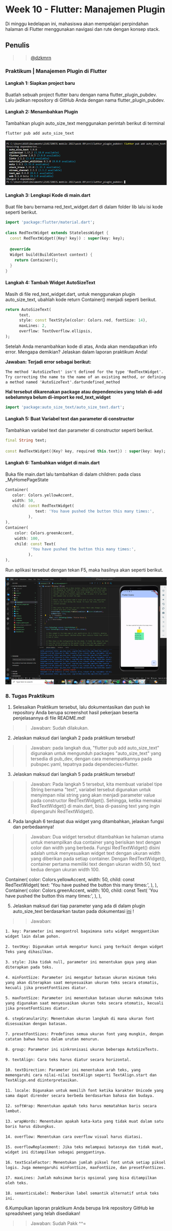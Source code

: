 # Week 10 - Flutter: Manajemen Plugin

Di minggu kedelapan ini, mahasiswa akan mempelajari perpindahan halaman di Flutter menggunakan navigasi dan rute dengan konsep stack.  

## Penulis

>> [@dzkmrn](https://www.github.com/dzkmrn)

### Praktikum | Manajemen Plugin di Flutter

#### Langkah 1: Siapkan project baru
Buatlah sebuah project flutter baru dengan nama flutter_plugin_pubdev. Lalu jadikan repository di GitHub Anda dengan nama flutter_plugin_pubdev.

#### Langkah 2: Menambahkan Plugin
Tambahkan plugin auto_size_text menggunakan perintah berikut di terminal

```dart
flutter pub add auto_size_text
```

<img src = 'docs/ss01.png'>

#### Langkah 3: Lengkapi Kode di main.dart
Buat file baru bernama red_text_widget.dart di dalam folder lib lalu isi kode seperti berikut.

```dart
import 'package:flutter/material.dart';

class RedTextWidget extends StatelessWidget {
  const RedTextWidget({Key? key}) : super(key: key);

  @override
  Widget build(BuildContext context) {
    return Container();
  }
}
```

#### Langkah 4: Tambah Widget AutoSizeText
Masih di file red_text_widget.dart, untuk menggunakan plugin auto_size_text, ubahlah kode return Container() menjadi seperti berikut.

```dart
return AutoSizeText(
      text,
      style: const TextStyle(color: Colors.red, fontSize: 14),
      maxLines: 2,
      overflow: TextOverflow.ellipsis,
);
```

Setelah Anda menambahkan kode di atas, Anda akan mendapatkan info error. Mengapa demikian? Jelaskan dalam laporan praktikum Anda!

**Jawaban: Terjadi error sebagai berikut:**

```
The method 'AutoSizeText' isn't defined for the type 'RedTextWidget'.
Try correcting the name to the name of an existing method, or defining a method named 'AutoSizeText'.dartundefined_method
```

**Hal tersebut dikarenakan package atau dependencies yang telah di-add sebelumnya belum di-import ke red_text_widget**

```dart
import 'package:auto_size_text/auto_size_text.dart';
```

#### Langkah 5: Buat Variabel text dan parameter di constructor
Tambahkan variabel text dan parameter di constructor seperti berikut.

```dart
final String text;

const RedTextWidget({Key? key, required this.text}) : super(key: key);  
```

#### Langkah 6: Tambahkan widget di main.dart
Buka file main.dart lalu tambahkan di dalam children: pada class _MyHomePageState

```dart
Container(
   color: Colors.yellowAccent,
   width: 50,
   child: const RedTextWidget(
             text: 'You have pushed the button this many times:',
          ),
),
Container(
    color: Colors.greenAccent,
    width: 100,
    child: const Text(
           'You have pushed the button this many times:',
          ),
),
```

Run aplikasi tersebut dengan tekan F5, maka hasilnya akan seperti berikut.

<img src = 'docs/ss02.png'>

### 8. Tugas Praktikum
1. Selesaikan Praktikum tersebut, lalu dokumentasikan dan push ke repository Anda berupa screenshot hasil pekerjaan beserta penjelasannya di file README.md!

>> Jawaban: Sudah dilakukan.

2. Jelaskan maksud dari langkah 2 pada praktikum tersebut!

>> Jawaban: pada langkah dua, "flutter pub add auto_size_text" digunakan untuk mengunduh packages "auto_size_text" yang tersedia di pub_dev, dengan cara menempatkannya pada pubspec.yaml, tepatnya pada dependecies>flutter. 

3. Jelaskan maksud dari langkah 5 pada praktikum tersebut!

>> Jawaban: Pada langkah 5 tersebut, kita membuat variabel tipe String bernama "text", variabel tersebut digunakan untuk menyimpan nilai string yang akan menjadi parameter value pada constructor RedTextWidget(). Sehingga, ketika memakai RedTextWidget() di main.dart, bisa di-passing text yang ingin dipengaruhi RedTextWidget().

4. Pada langkah 6 terdapat dua widget yang ditambahkan, jelaskan fungsi dan perbedaannya!

>> Jawaban: Dua widget tersebut ditambahkan ke halaman utama untuk menampilkan dua container yang berisikan text dengan color dan width yang berbeda. Fungsi RedTextWidget() disini adalah untuk menyesuaikan widget text dengan ukuran width yang diberikan pada setiap container. Dengan RedTextWidget(), container pertama memiliki text dengan ukuran width 50, text kedua dengan ukuran width 100. 

Container(
   color: Colors.yellowAccent,
   width: 50,
   child: const RedTextWidget(
             text: 'You have pushed the button this many times:',
          ),
),
Container(
    color: Colors.greenAccent,
    width: 100,
    child: const Text(
           'You have pushed the button this many times:',
          ),
),


5. Jelaskan maksud dari tiap parameter yang ada di dalam plugin auto_size_text berdasarkan tautan pada dokumentasi [ini](https://pub.dev/documentation/auto_size_text/latest/) !

>> Jawaban: 

    1. key: Parameter ini mengontrol bagaimana satu widget menggantikan widget lain dalam pohon.

    2. textKey: Digunakan untuk mengatur kunci yang terkait dengan widget Teks yang dihasilkan.

    3. style: Jika tidak null, parameter ini menentukan gaya yang akan diterapkan pada teks.

    4. minFontSize: Parameter ini mengatur batasan ukuran minimum teks yang akan diterapkan saat menyesuaikan ukuran teks secara otomatis, kecuali jika presetFontSizes diatur.

    5. maxFontSize: Parameter ini menentukan batasan ukuran maksimum teks yang digunakan saat menyesuaikan ukuran teks secara otomatis, kecuali jika presetFontSizes diatur.

    6. stepGranularity: Menentukan ukuran langkah di mana ukuran font disesuaikan dengan batasan.

    7. presetFontSizes: Predefines semua ukuran font yang mungkin, dengan catatan bahwa harus dalam urutan menurun.

    8. group: Parameter ini sinkronisasi ukuran beberapa AutoSizeTexts.

    9. textAlign: Cara teks harus diatur secara horizontal.

    10. textDirection: Parameter ini menentukan arah teks, yang memengaruhi cara nilai-nilai textAlign seperti TextAlign.start dan TextAlign.end diinterpretasikan.

    11. locale: Digunakan untuk memilih font ketika karakter Unicode yang sama dapat dirender secara berbeda berdasarkan bahasa dan budaya.

    12. softWrap: Menentukan apakah teks harus mematahkan baris secara lembut.

    13. wrapWords: Menentukan apakah kata-kata yang tidak muat dalam satu baris harus dibungkus.

    14. overflow: Menentukan cara overflow visual harus diatasi.

    15. overflowReplacement: Jika teks melampaui batasnya dan tidak muat, widget ini ditampilkan sebagai penggantinya.

    16. textScaleFactor: Menentukan jumlah piksel font untuk setiap piksel logis. Juga memengaruhi minFontSize, maxFontSize, dan presetFontSizes.

    17. maxLines: Jumlah maksimum baris opsional yang bisa ditampilkan oleh teks.

    18. semanticsLabel: Memberikan label semantik alternatif untuk teks ini.


6.Kumpulkan laporan praktikum Anda berupa link repository GitHub ke spreadsheet yang telah disediakan!

>> Jawaban: Sudah Pakk ^^=
